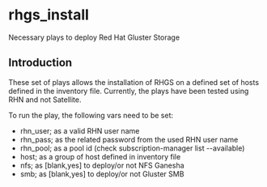 # rhgs_install
Necessary plays to deploy Red Hat Gluster Storage

## Introduction 
These set of plays allows the installation of RHGS on a defined set of hosts defined in the inventory file. Currently, the plays have been tested using RHN and not Satellite. 

To run the play, the following vars need to be set:

* rhn_user; as a valid RHN user name 
* rhn_pass; as the related password from the used RHN user name
* rhn_pool; as a pool id (check subscription-manager list --available)
* host; as a group of host defined in inventory file
* nfs; as [blank,yes] to deploy/or not NFS Ganesha 
* smb; as [blank,yes] to deploy/or not Gluster SMB
